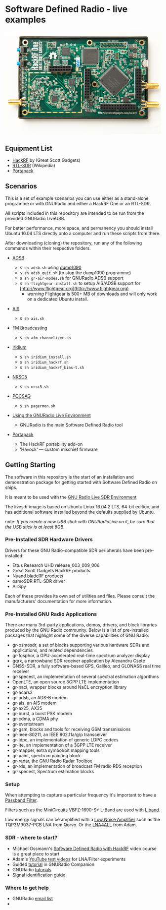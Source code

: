 # Software Defined Radio - live examples

![HackRF One](/images/hackrf_one.jpeg)

## Equipment List
 * [HackRF](https://greatscottgadgets.com/hackrf/) by (Great Scott Gadgets)
 * [RTL-SDR](https://en.wikipedia.org/wiki/List_of_software-defined_radios) (Wikipedia)
 * [Portapack](https://store.sharebrained.com/products/portapack-for-hackrf-one-kit)

## Scenarios

This is a set of example scenarios you can use either as a stand-alone programme or with GNURadio and either a HackRF One or an RTL-SDR.

All scripts included in this repository are intended to be run from the provided GNURadio LiveUSB.

For better performance, more space, and permanency you should install Ubuntu 16.04 LTS directly onto a computer and run these scripts from there.

After downloading (cloning) the repository, run any of the following commands within their respective folders.

  * [ADSB](/adsb/)
    * `$ sh adsb.sh` using [dump1090](https://github.com/antirez/dump1090)
    * `$ sh adsb_quit.sh` (to stop the dump1090 programme)
    * `$ sh gr-air-modes.sh` for GNURadio ADSB support
    * `$ sh flightgear-install.sh` to setup AIS/ADSB support for [http://www.flightgear.org](http://www.flightgear.org)
      * *warning* Flightgear is  500+ MB of downloads and will only work on a dedicated Ubuntu install.

  * [AIS](/ais/)
    * `$ sh ais.sh`
    
  * [FM Broadcasting](/fm/)
    * `$ sh afm_channelizer.sh`

  * [Iridium](/iridium/)
     * `$ sh iridium_install.sh`
     * `$ sh iridium_hackrf.sh`
     * `$ sh iridium_hackrf_bias-t.sh`

  * [NRSC5](/nrsc5/)
    * `$ sh nrsc5.sh`

  * [POCSAG](/pocsag/)
    * `$ sh pagermon.sh`

  * [Using the GNURadio Live Environment](/gnuradio/)
    * GNURadio is the main Software Defined Radio tool

  * [Portapack](/portapack/)
    * The HackRF portability add-on
    * 'Havock' — custom mischief firmware

## Getting Starting

The software in this repository is the start of an installation and demonstration package for getting started with Software Defined Radio on ships.

It is meant to be used with the [GNU Radio Live SDR Environment](https://wiki.gnuradio.org/index.php/GNU_Radio_Live_SDR_Environment)

The livesdr image is based on Ubuntu Linux 16.04.2 LTS, 64-bit edition, and has additional software installed beyond the defaults supplied by Ubuntu.

note: _If you create a new USB stick with GNURadioLive on it, be sure that the USB stick is at least 8GB._

### Pre-Installed SDR Hardware Drivers

Drivers for these GNU Radio-compatible SDR peripherals have been pre-installed:

  - Ettus Research UHD release_003_009_006
  - Great Scott Gadgets HackRF products
  - Nuand bladeRF products
  - osmoSDR RTL-SDR driver
  - AirSpy
  
Each of these provides its own set of utilities and files. Please consult the manufacturers' documentation for more information.

### Pre-Installed GNU Radio Applications

There are many 3rd-party applications, demos, drivers, and block libraries produced by the GNU Radio community. Below is a list of pre-installed packages that highlight some of the diverse capabilities of GNU Radio:

- gr-osmosdr, a set of blocks supporting various hardware SDRs and applications, and related dependencies
- gr-fosphor, a GPU-accelerated real-time spectrum analyzer display
- gqrx, a narrowband SDR receiver application by Alexandru Csete
- GNSS-SDR, a fully software-based GPS, Galileo, and GLONASS real time receiver
- gr-specest, an implementation of several spectral estimation algorithms
- OpenLTE, an open source 3GPP LTE implementation
- gr-nacl, wrapper blocks around NaCL encryption library
- gr-acars2
- gr-adsb, an ADS-B modem
- gr-ais, an AIS modem
- gr-ax25, AX25
- gr-burst, a burst PSK modem
- gr-cdma, a CDMA phy
- gr-eventstream
- gr-gsm, blocks and tools for receiving GSM transmissions
- gr-ieee-80211, an IEEE 802.11a/g/p transceiver
- gr-ldpc, an implementation of generic LDPC codecs
- gr-lte, an implementation of a 3GPP LTE receiver
- gr-mapper, extra symbol/bit mapping tools
- gr-paint, spectrum painting block
- gr-radar, the GNU Radio Radar Toolbox
- gr-rds, an implementation of broadcast FM radio RDS reception
- gr-specest, Spectrum estimation blocks


### Setup

When attempting to capture a particular frequency it's important to have a [Passband Filter](https://en.wikipedia.org/wiki/Passband).

Filters such as the MiniCircuits VBFZ-1690-S+ L-Band are used with [L band](https://en.wikipedia.org/wiki/L_band).

Low energy signals can be amplified with a [Low Noise Amplifier](https://en.wikipedia.org/wiki/Low-noise_amplifier) such as the TQP3M9037-PCB LNA from Qorvo. Or the [LNA4ALL](http://lna4all.blogspot.ca/) from Adam.

### SDR - where to start?

  * Michael Ossmann's [Software Defined Radio with HackRF](https://greatscottgadgets.com/sdr/) video course is a great place to start
  * Adam's [YouTube test videos](https://www.youtube.com/user/9a4qv) for LNA/Filter experiments
  * Guided [tutorial](https://wiki.gnuradio.org/index.php/Guided_Tutorial_Introduction) in GNURadio Companion
  * GNURadio [tutorials](https://www.gnuradio.org/category/tutorial/)
  * [Signal identification guide](https://www.sigidwiki.com/wiki/Signal_Identification_Guide)

### Where to get help

  * GNURadio [email list](https://lists.gnu.org/mailman/listinfo/discuss-gnuradio)
  * 

